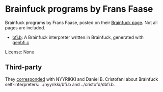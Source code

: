 # Brainfuck programs by Frans Faase

Brainfuck programs by Frans Faase, posted on their [Brainfuck page](https://www.iwriteiam.nl/Ha_BF.html).
Not all pages are included.

- [bfi.b](https://www.iwriteiam.nl/Ha_bf_inter.html): A Brainfuck interpreter
  written in Brainfuck, generated with [genbfi.c](https://www.iwriteiam.nl/Ha_genbfi_c.txt)

License: None

## Third-party

They [corresponded](https://www.iwriteiam.nl/Ha_vs_bf_inter.html) with NYYRIKKI
and Daniel B. Cristofani about Brainfuck self-interpreters: ../nyyrikki/bfi.b
and ../cristofd/dbfi.b.
